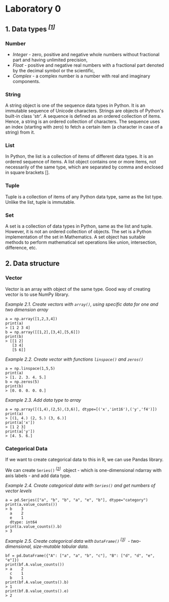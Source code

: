 # Laboratory 0
## 1. Data types <sup> _[[1]]_</sup>
### Number
* _Integer_ - zero, positive and negative whole numbers without fractional part and having unlimited precision,
* _Float_ - positive and negative real numbers with a fractional part denoted by the decimal symbol or the scientific,
* _Complex_ - a complex number is a number with real and imaginary components.
### String
A string object is one of the sequence data types in Python. It is an immutable sequence of Unicode characters. Strings are objects of Python's built-in class 'str'. A sequence is defined as an ordered collection of items. Hence, a string is an ordered collection of characters. The sequence uses an index (starting with zero) to fetch a certain item (a character in case of a string) from it.
### List
In Python, the list is a collection of items of different data types. It is an ordered sequence of items. A list object contains one or more items, not necessarily of the same type, which are separated by comma and enclosed in square brackets [].
### Tuple
Tuple is a collection of items of any Python data type, same as the list type. Unlike the list, tuple is immutable.
### Set
A set is a collection of data types in Python, same as the list and tuple. However, it is not an ordered collection of objects. The set is a Python implementation of the set in Mathematics. A set object has suitable methods to perform mathematical set operations like union, intersection, difference, etc.

## 2. Data structure
### Vector
Vector is an array with object of the same type. Good way of creating vector is to use NumPy library.

_Example 2.1. Create vectors with `array()`, using specific data for one and two dimension array_ 
```
a = np.array([1,2,3,4])
print(a)
> [1 2 3 4]
b = np.array([[1,2],[3,4],[5,6]])
print(b)
> [[1 2]
   [3 4]
   [5 6]]
```
_Example 2.2. Create vector with functions `linspace()` and `zeros()`_
```
a = np.linspace(1,5,5)
print(a)
> [1. 2. 3. 4. 5.]
b = np.zeros(5)
print(b)
> [0. 0. 0. 0. 0.]
```
_Example 2.3. Add data type to array_
```
a = np.array([(1,4),(2,5),(3,6)], dtype=[('x','int16'),('y','f4')])
print(a)
> [(1, 4.) (2, 5.) (3, 6.)]
print(a['x'])
> [1 2 3]
print(a['y'])
> [4. 5. 6.]
```
### Categorical Data
If we want to create categorical data to this in R, we can use Pandas library. 

We can create `Series()`<sup> _[[2]]_</sup>&nbsp; object - which is one-dimensional ndarray with axis labels - and add data type.

_Example 2.4. Create categorical data with `Series()` and get numbers of vector levels_
```
a = pd.Series(["a", "b", "b", "a", "e", "b"], dtype="category")
print(a.value_counts())
> b    3
  a    2
  e    1
  dtype: int64
print(a.value_counts().b)
> 3
```


_Example 2.5. Create categorical data with `DataFrame()`<sup> _[[3]]_</sup>&nbsp; - two-dimensional, size-mutable tabular data._
```
bf = pd.DataFrame({"A": ["a", "a", "b", "c"], "B": ["d", "d", "e", "e"]})
print(bf.A.value_counts())
> a    2
  c    1
  b    1
print(bf.A.value_counts().b)
> 1
print(bf.B.value_counts().e)
> 2
```

[1]: https://www.tutorialsteacher.com/python/python-data-types
[2]: https://pandas.pydata.org/pandas-docs/stable/reference/api/pandas.Series.html?highlight=series#pandas.Series
[3]: https://pandas.pydata.org/pandas-docs/stable/reference/api/pandas.DataFrame.html#pandas.DataFrame